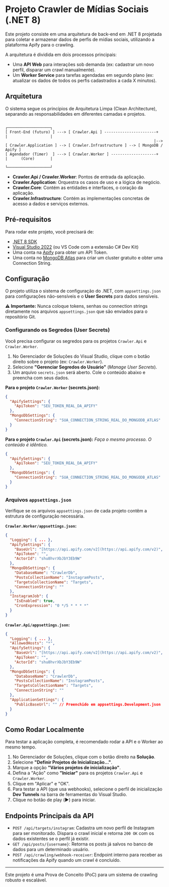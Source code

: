 # Projeto Crawler de Mídias Sociais (.NET 8)

Este projeto consiste em uma arquitetura de back-end em .NET 8 projetada para coletar e armazenar dados de perfis de mídias sociais, utilizando a plataforma Apify para o crawling.

A arquitetura é dividida em dois processos principais:
-   Uma **API Web** para interações sob demanda (ex: cadastrar um novo perfil, disparar um crawl manualmente).
-   Um **Worker Service** para tarefas agendadas em segundo plano (ex: atualizar os dados de todos os perfis cadastrados a cada X minutos).

## Arquitetura

O sistema segue os princípios de Arquitetura Limpa (Clean Architecture), separando as responsabilidades em diferentes camadas e projetos.

```
                                                                        ┌───────────────────┐
[ Front-End (futuro) ] ---> [ Crawler.Api ] -----------------------+    |                   |
                                                                  |--> [ Crawler.Application ] --> [ Crawler.Infrastructure ] --> [ MongoDB / Apify ]
[ Agendador (Timer)  ] ---> [ Crawler.Worker ] --------------------+    |      (Core)       |
                                                                        └───────────────────┘
```

-   **Crawler.Api / Crawler.Worker**: Pontos de entrada da aplicação.
-   **Crawler.Application**: Orquestra os casos de uso e a lógica de negócio.
-   **Crawler.Core**: Contém as entidades e interfaces, o coração da aplicação.
-   **Crawler.Infrastructure**: Contém as implementações concretas de acesso a dados e serviços externos.

## Pré-requisitos

Para rodar este projeto, você precisará de:

-   [.NET 8 SDK](https://dotnet.microsoft.com/download/dotnet/8.0)
-   [Visual Studio 2022](https://visualstudio.microsoft.com/vs/community/) (ou VS Code com a extensão C# Dev Kit)
-   Uma conta na [Apify](https://apify.com/) para obter um API Token.
-   Uma conta no [MongoDB Atlas](https://www.mongodb.com/cloud/atlas) para criar um cluster gratuito e obter uma Connection String.

## Configuração

O projeto utiliza o sistema de configuração do .NET, com `appsettings.json` para configurações não-sensíveis e o **User Secrets** para dados sensíveis.

**⚠️ Importante:** Nunca coloque tokens, senhas ou connection strings diretamente nos arquivos `appsettings.json` que são enviados para o repositório Git.

### Configurando os Segredos (User Secrets)

Você precisa configurar os segredos para os projetos `Crawler.Api` e `Crawler.Worker`.

1.  No Gerenciador de Soluções do Visual Studio, clique com o botão direito sobre o projeto (ex: `Crawler.Worker`).
2.  Selecione **"Gerenciar Segredos do Usuário"** (*Manage User Secrets*).
3.  Um arquivo `secrets.json` será aberto. Cole o conteúdo abaixo e preencha com seus dados.

**Para o projeto `Crawler.Worker` (secrets.json):**
```json
{
  "ApifySettings": {
    "ApiToken": "SEU_TOKEN_REAL_DA_APIFY"
  },
  "MongoDbSettings": {
    "ConnectionString": "SUA_CONNECTION_STRING_REAL_DO_MONGODB_ATLAS"
  }
}
```

**Para o projeto `Crawler.Api` (secrets.json):**
*Faça o mesmo processo. O conteúdo é idêntico.*
```json
{
  "ApifySettings": {
    "ApiToken": "SEU_TOKEN_REAL_DA_APIFY"
  },
  "MongoDbSettings": {
    "ConnectionString": "SUA_CONNECTION_STRING_REAL_DO_MONGODB_ATLAS"
  }
}
```

### Arquivos `appsettings.json`

Verifique se os arquivos `appsettings.json` de cada projeto contêm a estrutura de configuração necessária.

**`Crawler.Worker/appsettings.json`:**
```json
{
  "Logging": { ... },
  "ApifySettings": {
    "BaseUrl": "[https://api.apify.com/v2](https://api.apify.com/v2)",
    "ApiToken": "",
    "ActorId": "shu8hvrXbJbY3Eb9W"
  },
  "MongoDbSettings": {
    "DatabaseName": "CrawlerDb",
    "PostsCollectionName": "InstagramPosts",
    "TargetsCollectionName": "Targets",
    "ConnectionString": ""
  },
  "InstagramJob": {
    "IsEnabled": true,
    "CronExpression": "0 */5 * * * *"
  }
}
```

**`Crawler.Api/appsettings.json`:**
```json
{
  "Logging": { ... },
  "AllowedHosts": "*",
  "ApifySettings": {
    "BaseUrl": "[https://api.apify.com/v2](https://api.apify.com/v2)",
    "ApiToken": "",
    "ActorId": "shu8hvrXbJbY3Eb9W"
  },
  "MongoDbSettings": {
    "DatabaseName": "CrawlerDb",
    "PostsCollectionName": "InstagramPosts",
    "TargetsCollectionName": "Targets",
    "ConnectionString": ""
  },
  "ApplicationSettings": {
    "PublicBaseUrl": "" // Preenchido em appsettings.Development.json
  }
}
```

## Como Rodar Localmente

Para testar a aplicação completa, é recomendado rodar a API e o Worker ao mesmo tempo.

1.  No Gerenciador de Soluções, clique com o botão direito na **Solução**.
2.  Selecione **"Definir Projetos de Inicialização..."**.
3.  Marque a opção **"Vários projetos de inicialização"**.
4.  Defina a "Ação" como **"Iniciar"** para os projetos `Crawler.Api` e `Crawler.Worker`.
5.  Clique em "Aplicar" e "OK".
6.  Para testar a API (que usa webhooks), selecione o perfil de inicialização **Dev Tunnels** na barra de ferramentas do Visual Studio.
7.  Clique no botão de play (▶️) para iniciar.

## Endpoints Principais da API

-   `POST /api/targets/instagram`: Cadastra um novo perfil de Instagram para ser monitorado. Dispara o crawl inicial e retorna `200 OK` com os dados existentes se o perfil já existir.
-   `GET /api/posts/{username}`: Retorna os posts já salvos no banco de dados para um determinado usuário.
-   `POST /api/crawling/webhook-receiver`: Endpoint interno para receber as notificações da Apify quando um crawl é concluído.

---
Este projeto é uma Prova de Conceito (PoC) para um sistema de crawling robusto e escalável.
